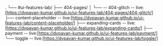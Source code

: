 .
└── #ui-features-lab/
    ├── 404-pages/
    │   └── -- 404-glitch     --    live:[https://dvpavan-kumar.github.io/ui-features-lab/404-pages/404-glitch/]
    ├── content-placeholder   --    live:[https://dvpavan-kumar.github.io/ui-features-lab/content-placeholder/]
    ├── expanding-cards       --    live:[https://dvpavan-kumar.github.io/ui-features-lab/expanding-cards/]
    ├── payment               --    live:[https://dvpavan-kumar.github.io/ui-features-lab/payment/]
    └── toggle                --    live:[https://dvpavan-kumar.github.io/ui-features-lab/toggle/]
